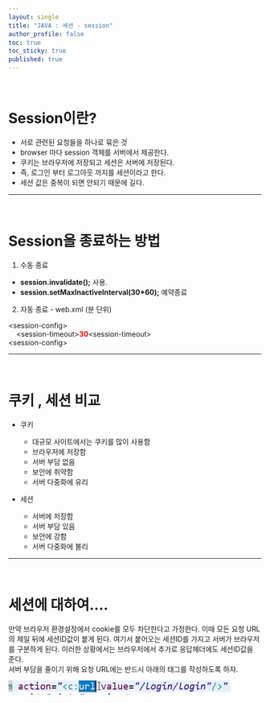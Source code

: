 ```yaml
---
layout: single
title: "JAVA : 세션 - session"
author_profile: false
toc: true
toc_sticky: true
published: true
---
```


<br>

# Session이란?

* 서로 관련된 요청들을 하나로 묶은 것
* browser 마다 session 객체를 서버에서 제공한다.
* 쿠키는 브라우저에 저장되고 세션은 서버에 저장된다.
* 즉, 로그인 부터 로그아웃 까지를 세션이라고 한다.
* 세션 값은 중복이 되면 안되기 때문에 길다.

<hr>
<br>

# Session을 종료하는 방법

1. 수동 종료
  - **session.invalidate();** 사용.
  - **session.setMaxInactiveInterval(30*60);** 예약종료

2. 자동 종료 - web.xml (분 단위)
  <div class="notice--info">
    &lt;session-config&gt; <br>
      &nbsp; &nbsp; &lt;session-timeout&gt;<b style="color:red;">30</b>&lt;session-timeout&gt; <br>
    &lt;session-config&gt;
  </div>

<hr>
<br>

# 쿠키 , 세션 비교

* 쿠키
  - 대규모 사이트에서는 쿠키를 많이 사용함
  - 브라우저에 저장함
  - 서버 부담 없음
  - 보안에 취약함
  - 서버 다중화에 유리

* 세션
  - 서버에 저장함
  - 서버 부담 있음
  - 보안에 강함
  - 서버 다중화에 불리

<hr>
<br>

# 세션에 대하여....

<div class="notice--info">
만약 브라우저 환경설정에서 cookie를 모두 차단한다고 가정한다. 이때 모든 요청 URL의 제일 뒤에 세션ID값이 붙게 된다.
여기서 붙어오는 세션ID를 가지고 서버가 브라우저를 구분하게 된다.
이러한 상황에서는 브라우저에서 추가로 응답헤더에도 세션ID값을 준다.
</div>

<div class="notice--info">
서버 부담을 줄이기 위해 요청 URL에는 반드시 아래의 태그를 작성하도록 하자.
</div>

<img src="/assets/images/JAVA/JAVA-요청URL.png/">